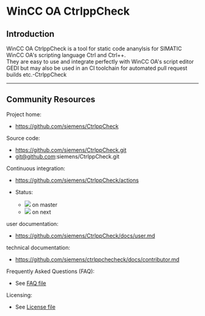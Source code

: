 
WinCC OA CtrlppCheck
=====================

Introduction
------------

WinCC OA CtrlppCheck is a tool for static code ananylsis for SIMATIC WinCC OA's scripting language Ctrl and Ctrl++.  
They are easy to use and integrate perfectly with WinCC OA's script editor GEDI but may also be used in an CI toolchain for automated pull request builds etc.-CtrlppCheck
***

Community Resources
-------------------

Project home:

- https://github.com/siemens/CtrlppCheck

Source code:

- https://github.com/siemens/CtrlppCheck.git
- git@github.com:siemens/CtrlppCheck.git

Continuous integration:

- https://github.com/siemens/CtrlppCheck/actions

- Status:
  - ![](https://github.com/siemens/CtrlppCheck/actions/workflows/main.yaml/badge.svg?branch=master) on master
  - ![](https://github.com/siemens/CtrlppCheck/actions/workflows/main.yaml/badge.svg?branch=next) on next

user documentation:

- https://github.com/siemens/CtrlppCheck/docs/user.md

technical documentation:

- https://github.com/siemens/ctrlppchecheck/docs/contributor.md

Frequently Asked Questions (FAQ):

- See [FAQ file](FAQ.md)

Licensing:

- See [License file](LICENSE.md)
